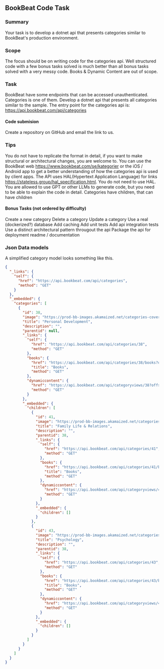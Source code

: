 ## BookBeat Code Task

### Summary

Your task is to develop a dotnet api that presents categories similar to BookBeat's production environment.

### Scope

The focus should be on writing code for the categories api.
Well structured code with a few bonus tasks solved is much better than all bonus tasks solved with a very messy code.
Books & Dynamic Content are out of scope.

### Task

BookBeat have some endpoints that can be accessed unauthenticated. Categories is one of them.
Develop a dotnet api that presents all categories similar to the sample.
The entry point for the categories api is:
https://api.bookbeat.com/api/categories

#### Code submision

Create a repository on GitHub and email the link to us.

### Tips

You do not have to replicate the format in detail, if you want to make structural or architectural changes, you are welcome to.
You can use the BookBeat web https://www.bookbeat.com/se/kategorier or the iOS / Android app to get a better understanding of how the categories api is used by client apps.
The API uses HAL(Hypertext Application Language) for links https://stateless.group/hal_specification.html. You do not need to use HAL.
You are allowed to use GPT or other LLMs to generate code, but you need to be able to explain the code in detail.
Categories have children, that can have children

#### Bonus Tasks (not ordered by difficulty)

Create a new category
Delete a category
Update a category
Use a real (dockerized?) database
Add caching
Add unit tests
Add api integration tests
Use a distinct architectural pattern througout the api
Package the api for deployment
readme / documentation

### Json Data models

A simplified category model looks something like this.

```json
{
  "_links": {
    "self": {
      "href": "https://api.bookbeat.com/api/categories",
      "method": "GET"
    }
  },
  "_embedded": {
    "categories": [
      {
        "id": 38,
        "image": "https://prod-bb-images.akamaized.net/categories-covers/cat/img_cat_30.png?format=png&quality=75&w=450",
        "title": "Personal Development",
        "description": "",
        "parentid": null,
        "_links": {
          "self": {
            "href": "https://api.bookbeat.com/api/categories/38",
            "method": "GET"
          },
          "books": {
            "href": "https://api.bookbeat.com/api/categories/38/books?offset=0&limit=50",
            "title": "Books",
            "method": "GET"
          },
          "dynamiccontent": {
            "href": "https://api.bookbeat.com/api/categoryviews/38?offset=0&limit=50",
            "method": "GET"
          }
        },
        "_embedded": {
          "children": [
            {
              "id": 41,
              "image": "https://prod-bb-images.akamaized.net/categories-covers/cat/img_cat_51.png?format=png&quality=75&w=450",
              "title": "Family Life & Relations",
              "description": "",
              "parentid": 38,
              "_links": {
                "self": {
                  "href": "https://api.bookbeat.com/api/categories/41",
                  "method": "GET"
                },
                "books": {
                  "href": "https://api.bookbeat.com/api/categories/41/books?offset=0&limit=50",
                  "title": "Books",
                  "method": "GET"
                },
                "dynamiccontent": {
                  "href": "https://api.bookbeat.com/api/categoryviews/41?offset=0&limit=50",
                  "method": "GET"
                }
              },
              "_embedded": {
                "children": []
              }
            },
            {
              "id": 43,
              "image": "https://prod-bb-images.akamaized.net/categories-covers/cat/img_cat_94.png?format=png&quality=75&w=450",
              "title": "Psychology",
              "description": "",
              "parentid": 38,
              "_links": {
                "self": {
                  "href": "https://api.bookbeat.com/api/categories/43",
                  "method": "GET"
                },
                "books": {
                  "href": "https://api.bookbeat.com/api/categories/43/books?offset=0&limit=50",
                  "title": "Books",
                  "method": "GET"
                },
                "dynamiccontent": {
                  "href": "https://api.bookbeat.com/api/categoryviews/43?offset=0&limit=50",
                  "method": "GET"
                }
              },
              "_embedded": {
                "children": []
              }
            }
          ]
        }
      }
    ]
  }
}
```
